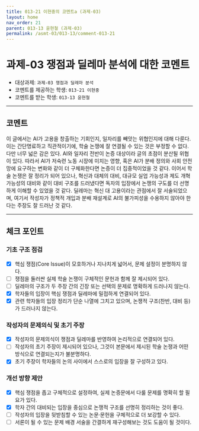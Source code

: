 ```yaml
---
title: 013-21 이현중의 코멘트a (과제-03) 
layout: home
nav_order: 21
parent: 013-13 윤현철 (과제-03)
permalink: /asmt-03/013-13/comment-013-21
---
```


# 과제-03 쟁점과 딜레마 분석에 대한 코멘트

- 대상과제: `과제-03 쟁점과 딜레마 분석`
- 코멘트를 제공하는 학생: `013-21 이현중` 
- 코멘트를 받는 학생: `013-13 윤현철` 

---

## 코멘트

이 글에서는 AI가 고용을 창출하는 기회인지, 일자리를 빼앗는 위협인지에 대해 다룬다. 이는 간단명료하고 직관적이기에, 학술 논쟁에 잘 연결될 수 있는 것은 부정할 수 없다. 다만 너무 넓은 감은 있다. AI와 일자리 전반이 논증 대상이라 글의 초점이 분산될 위협이 있다. 따라서 AI가 저숙련 노동 시장에 미치는 영향, 혹은 AI가 분배 정의와 사회 안전망에 요구하는 변화와 같이 더 구체화한다면 논증이 더 집중적이었을 것 같다. 이어서 학술 논쟁은 잘 정리가 되어 있으나, 혁신과 대체의 대비, 대규모 실업 가능성과 제도 개혁 가능성의 대비와 같이 대비 구조를 드러냈다면 독자의 입장에서 논쟁의 구도를 더 선명하게 이해할 수 있었을 것 같다. 딜레마는 혁신 대 고용이라는 관점에서 잘 서술되었으며, 여기서 작성자가 정책적 개입과 분배 재설계로 AI의 불가피성을 수용하지 않아야 한다는 주장도 잘 드러난 것 같다.

---

## 체크 포인트

### **기초 구조 점검**
- [x] 핵심 쟁점(Core Issue)이 모호하거나 지나치게 넓어서, 문제 설정이 분명하지 않다.
- [ ] 쟁점을 둘러싼 실제 학술 논쟁이 구체적인 문헌과 함께 잘 제시되어 있다.
- [ ] 딜레마의 구조가 두 주장 간의 긴장 또는 선택의 문제로 명확하게 드러나지 않는다.
- [x] 학자들의 입장이 핵심 쟁점과 딜레마에 밀접하게 연결되어 있다.
- [x] 관련 학자들의 입장 정리가 단순 나열에 그치고 있으며, 논쟁적 구조(찬반, 대비 등)가 드러나지 않는다.

### **작성자의 문제의식 및 초기 주장**
- [x] 작성자의 문제의식이 쟁점과 딜레마를 반영하여 논리적으로 연결되어 있다.
- [ ] 작성자의 초기 주장이 제시되어 있으나, 그것이 본문에서 제시된 학술 논쟁과 어떤 방식으로 연결되는지가 불분명하다.
- [x] 초기 주장이 학자들의 논의 사이에서 스스로의 입장을 잘 구성하고 있다.

### **개선 방향 제안**
- [x] 핵심 쟁점을 좁고 구체적으로 설정하여, 실제 논증문에서 다룰 문제를 명확히 할 필요가 있다.
- [x] 학자 간의 대비되는 입장을 중심으로 논쟁적 구조를 선명히 정리하는 것이 좋다.
- [ ] 작성자의 입장을 뒷받침할 수 있는 논문·문헌을 구체적으로 더 보강할 수 있다.
- [ ] 서론이 될 수 있는 문제 배경 서술을 간결하게 재구성해보는 것도 도움이 될 것이다.
